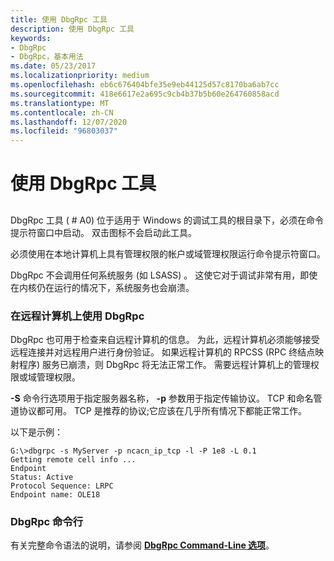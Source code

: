 ```yaml
---
title: 使用 DbgRpc 工具
description: 使用 DbgRpc 工具
keywords:
- DbgRpc
- DbgRpc，基本用法
ms.date: 05/23/2017
ms.localizationpriority: medium
ms.openlocfilehash: eb6c676404bfe35e9eb44125d57c8170ba6ab7cc
ms.sourcegitcommit: 418e6617e2a695c9cb4b37b5b60e264760858acd
ms.translationtype: MT
ms.contentlocale: zh-CN
ms.lasthandoff: 12/07/2020
ms.locfileid: "96803037"
---
```

# <a name="using-the-dbgrpc-tool"></a>使用 DbgRpc 工具


## <span id="ddk_using_the_dbgrpc_tool_dbg"></span><span id="DDK_USING_THE_DBGRPC_TOOL_DBG"></span>


DbgRpc 工具 ( # A0) 位于适用于 Windows 的调试工具的根目录下，必须在命令提示符窗口中启动。 双击图标不会启动此工具。

必须使用在本地计算机上具有管理权限的帐户或域管理权限运行命令提示符窗口。

DbgRpc 不会调用任何系统服务 (如 LSASS) 。 这使它对于调试非常有用，即使在内核仍在运行的情况下，系统服务也会崩溃。

### <a name="span-idusing_dbgrpc_on_a_remote_computerspanspan-idusing_dbgrpc_on_a_remote_computerspanusing-dbgrpc-on-a-remote-computer"></a><span id="using_dbgrpc_on_a_remote_computer"></span><span id="USING_DBGRPC_ON_A_REMOTE_COMPUTER"></span>在远程计算机上使用 DbgRpc

DbgRpc 也可用于检查来自远程计算机的信息。 为此，远程计算机必须能够接受远程连接并对远程用户进行身份验证。 如果远程计算机的 RPCSS (RPC 终结点映射程序) 服务已崩溃，则 DbgRpc 将无法正常工作。 需要远程计算机上的管理权限或域管理权限。

**-S** 命令行选项用于指定服务器名称， **-p** 参数用于指定传输协议。 TCP 和命名管道协议都可用。 TCP 是推荐的协议;它应该在几乎所有情况下都能正常工作。

以下是示例：

```console
G:\>dbgrpc -s MyServer -p ncacn_ip_tcp -l -P 1e8 -L 0.1
Getting remote cell info ...
Endpoint
Status: Active
Protocol Sequence: LRPC
Endpoint name: OLE18
```

### <a name="span-iddbgrpc_command_linespanspan-iddbgrpc_command_linespandbgrpc-command-line"></a><span id="dbgrpc_command_line"></span><span id="DBGRPC_COMMAND_LINE"></span>DbgRpc 命令行

有关完整命令语法的说明，请参阅 [**DbgRpc Command-Line 选项**](dbgrpc-command-line-options.md)。

 

 





